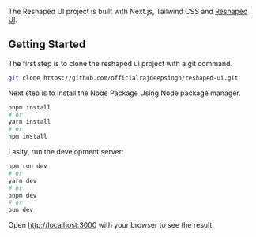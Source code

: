 The Reshaped UI project is built with Next.js, Tailwind CSS and [Reshaped UI](https://reshaped.so).

## Getting Started
The first step is to clone the reshaped ui project with a git command.

```bash
git clone https://github.com/officialrajdeepsingh/reshaped-ui.git 
```
Next step is to install the Node Package Using Node package manager.

```bash
pnpm install
# or 
yarn install 
# or
npm install
```

Laslty, run the development server:

```bash
npm run dev
# or
yarn dev
# or
pnpm dev
# or
bun dev
```

Open [http://localhost:3000](http://localhost:3000) with your browser to see the result.
